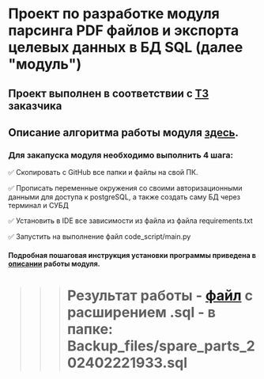 # Проект по разработке модуля парсинга PDF файлов и экспорта целевых данных в БД SQL (далее "модуль")

## Проект выполнен в соответствии с [ТЗ](https://github.com/Nikolay08041979/PDFparcing2SQL/blob/master/project_description/Client_Request_pdf_parcing_SQL.pdf) заказчика


## Описание алгоритма работы модуля [здесь](https://github.com/Nikolay08041979/PDFparcing2SQL/blob/master/project_description/HLD_pdf_parcing_sql.pdf). 


### Для закапуска модуля необходимо выполнить 4 шага:

✅ Скопировать с GitHub все папки и файлы на свой ПК. 

✅ Прописать переменные окружения со своими авторизационными данными для доступа к postgreSQL, а также создать саму БД через терминал и СУБД

✅ Установить в IDE все зависимости из файла из файла requirements.txt 

✅ Запустить на выполнение файл code_script/main.py

#### Подробная пошаговая инструкция установки программы приведена в [описании](https://github.com/Nikolay08041979/PDFparcing2SQL/blob/master/project_description/HLD_pdf_parcing_sql.pdf) работы модуля.

>>> # Результат работы - [файл](https://github.com/Nikolay08041979/PDFparcing2SQL/blob/master/spare_parts_202402221933.sql) с расширением .sql - в папке: Backup_files/spare_parts_202402221933.sql



